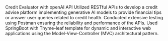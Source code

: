 Credit Evaluator with openAI API
Utilized RESTful APIs to develop a credit advise platform implementing generative AI models to provide financial tips or answer user queries related to credit health. 
Conducted extensive testing using Postman ensuring the reliability and performance of the APIs.
Used SpringBoot with Thyme-leaf template for dynamic and interactive web applications using the Model-View-Controller (MVC) architectural pattern.
